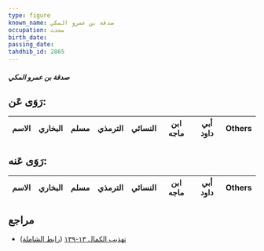 ```yaml
---
type: figure
known_name: صدقة بن عمرو المكي
occupation: محدث
birth_date:
passing_date:
tahdhib_id: 2865
---
```

##### صدقة بن عمرو المكي

## رَوَى عَن:
| الاسم | البخاري | مسلم | الترمذي | النسائي | ابن ماجه | أبي داود | Others |
| ----- | ------- | ---- | ------- | ------- | -------- | -------- | ------ |
## رَوَى عَنه:
| الاسم | البخاري | مسلم | الترمذي | النسائي | ابن ماجه | أبي داود | Others |
| ----- | ------- | ---- | ------- | ------- | -------- | -------- | ------ |
## مراجع
- [تهذيب الكمال ١٣-١٣٩](obsidian://open?vault=Tahdhib-al-Kamal&file=Figures/٢٨٦٥-صدقة%20بن%20عمرو%20المكي) ([رابط الشاملة](https://shamela.ws/book/3722/6520))